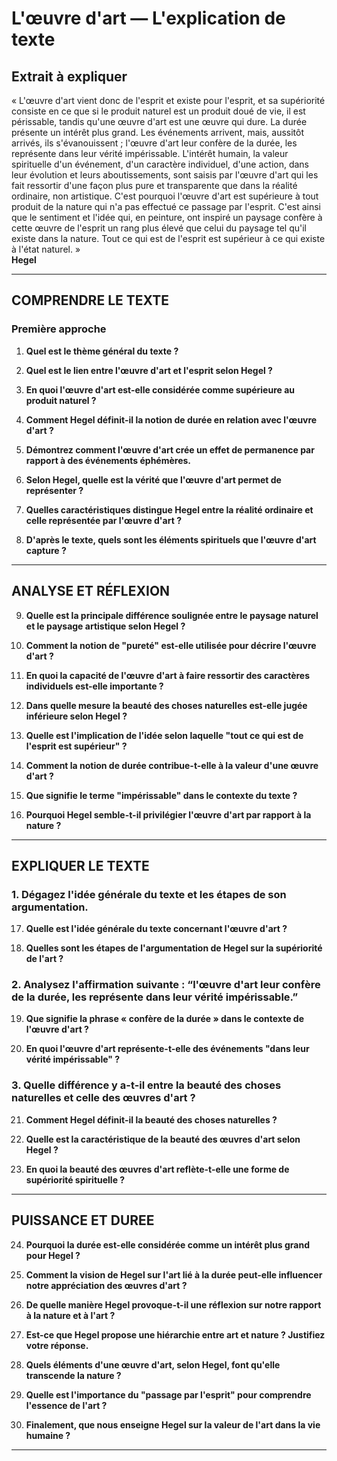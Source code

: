# L'œuvre d'art — L'explication de texte

## Extrait à expliquer
« L'œuvre d'art vient donc de l'esprit et existe pour l'esprit, et sa supériorité consiste en ce que si le produit naturel est un produit doué de vie, il est périssable, tandis qu'une œuvre d'art est une œuvre qui dure. La durée présente un intérêt plus grand. Les événements arrivent, mais, aussitôt arrivés, ils s'évanouissent ; l'œuvre d'art leur confère de la durée, les représente dans leur vérité impérissable. L'intérêt humain, la valeur spirituelle d'un événement, d'un caractère individuel, d'une action, dans leur évolution et leurs aboutissements, sont saisis par l'œuvre d'art qui les fait ressortir d'une façon plus pure et transparente que dans la réalité ordinaire, non artistique. C'est pourquoi l'œuvre d'art est supérieure à tout produit de la nature qui n'a pas effectué ce passage par l'esprit. C'est ainsi que le sentiment et l'idée qui, en peinture, ont inspiré un paysage confère à cette œuvre de l'esprit un rang plus élevé que celui du paysage tel qu'il existe dans la nature. Tout ce qui est de l'esprit est supérieur à ce qui existe à l'état naturel. »  
**Hegel**

---

## COMPRENDRE LE TEXTE

### Première approche

1. **Quel est le thème général du texte ?**  
   
2. **Quel est le lien entre l'œuvre d'art et l'esprit selon Hegel ?**  
   
3. **En quoi l'œuvre d'art est-elle considérée comme supérieure au produit naturel ?**  
   
4. **Comment Hegel définit-il la notion de durée en relation avec l'œuvre d'art ?**  
   
5. **Démontrez comment l'œuvre d'art crée un effet de permanence par rapport à des événements éphémères.**  
   
6. **Selon Hegel, quelle est la vérité que l'œuvre d'art permet de représenter ?**  
   
7. **Quelles caractéristiques distingue Hegel entre la réalité ordinaire et celle représentée par l'œuvre d'art ?**  
   
8. **D'après le texte, quels sont les éléments spirituels que l'œuvre d'art capture ?**  
   
---

## ANALYSE ET RÉFLEXION

9. **Quelle est la principale différence soulignée entre le paysage naturel et le paysage artistique selon Hegel ?**  
   
10. **Comment la notion de "pureté" est-elle utilisée pour décrire l'œuvre d'art ?**  
   
11. **En quoi la capacité de l'œuvre d'art à faire ressortir des caractères individuels est-elle importante ?**  
   
12. **Dans quelle mesure la beauté des choses naturelles est-elle jugée inférieure selon Hegel ?**  
   
13. **Quelle est l'implication de l'idée selon laquelle "tout ce qui est de l'esprit est supérieur" ?**  
   
14. **Comment la notion de durée contribue-t-elle à la valeur d'une œuvre d'art ?**  
   
15. **Que signifie le terme "impérissable" dans le contexte du texte ?**  
   
16. **Pourquoi Hegel semble-t-il privilégier l'œuvre d'art par rapport à la nature ?**  
   
---

## EXPLIQUER LE TEXTE

### 1. Dégagez l'idée générale du texte et les étapes de son argumentation.

17. **Quelle est l'idée générale du texte concernant l'œuvre d'art ?**  
   
18. **Quelles sont les étapes de l'argumentation de Hegel sur la supériorité de l'art ?**  
   
### 2. Analysez l'affirmation suivante : “l'œuvre d'art leur confère de la durée, les représente dans leur vérité impérissable.”

19. **Que signifie la phrase « confère de la durée » dans le contexte de l'œuvre d'art ?**  
   
20. **En quoi l'œuvre d'art représente-t-elle des événements "dans leur vérité impérissable" ?**  
   
### 3. Quelle différence y a-t-il entre la beauté des choses naturelles et celle des œuvres d'art ?

21. **Comment Hegel définit-il la beauté des choses naturelles ?**  
   
22. **Quelle est la caractéristique de la beauté des œuvres d'art selon Hegel ?**  
   
23. **En quoi la beauté des œuvres d'art reflète-t-elle une forme de supériorité spirituelle ?**  
   
---

## PUISSANCE ET DUREE

24. **Pourquoi la durée est-elle considérée comme un intérêt plus grand pour Hegel ?**  
   
25. **Comment la vision de Hegel sur l'art lié à la durée peut-elle influencer notre appréciation des œuvres d'art ?**  
   
26. **De quelle manière Hegel provoque-t-il une réflexion sur notre rapport à la nature et à l'art ?**  
   
27. **Est-ce que Hegel propose une hiérarchie entre art et nature ? Justifiez votre réponse.**  
   
28. **Quels éléments d'une œuvre d'art, selon Hegel, font qu'elle transcende la nature ?**  
   
29. **Quelle est l'importance du "passage par l'esprit" pour comprendre l'essence de l'art ?**  
   
30. **Finalement, que nous enseigne Hegel sur la valeur de l'art dans la vie humaine ?**  
   
---